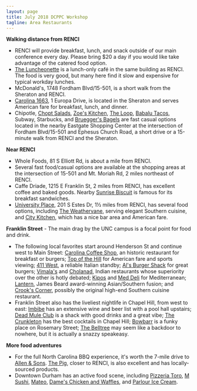 ```yaml
---
layout: page
title: July 2018 DCPPC Workshop 
tagline: Area Restaurants
---
```


**Walking distance from RENCI**

- RENCI will provide breakfast, lunch, and snack outside of our main conference every day. Please bring $20 a day if you would like take advantage of the catered food option.
- [The Luncheonette](https://europacenterchapelhill.com/amenities/luncheonette/) is a lunch-only café in the same building as RENCI. The food is very good, but many here find it slow and expensive for typical workday lunches.
- McDonald&#39;s, 1748 Fordham Blvd/15-501, is a short walk from the Sheraton and RENCI.
- [Carolina 1663](http://www.carolina1663.com/), 1 Europa Drive, is located in the Sheraton and serves American fare for breakfast, lunch, and dinner.
- Chipotle, [Chopt Salads](http://choptsalad.com/), [Zoe&#39;s Kitchen](https://zoeskitchen.com/), [The Loop](https://www.looppizzagrill.com/locations/chapel-hill.aspx), [Babalu Tacos](https://chapelhill.eatbabalu.com/), Subway, Starbucks, and [Bruegger&#39;s Bagels](https://www.brueggers.com/menu/) are fast casual options located in the nearby Eastgate Shopping Center at the intersection of Fordham Blvd/15-501 and Ephesus Church Road, a short drive or a 15-minute walk from RENCI and the Sheraton.

**Near RENCI**

- Whole Foods, 81 S Elliott Rd, is about a mile from RENCI.
- Several fast food/casual options are available at the shopping areas at the intersection of 15-501 and Mt. Moriah Rd, 2 miles northeast of RENCI.
- Caffe Driade, 1215 E Franklin St, 2 miles from RENCI, has excellent coffee and baked goods. Nearby [Sunrise Biscuit](http://www.sunrisebiscuits.com/) is famous for its breakfast sandwiches.
- [University Place](http://www.universityplacenc.com/), 201 S Estes Dr, 1½ miles from RENCI, has several food options, including [The Weathervane](http://www.southernseason.com/restaurant/chapel-hill/), serving elegant Southern cuisine, and [City Kitchen](http://citykitchenchapelhill.com/), which has a nice bar area and American fare.

**Franklin Street** - The main drag by the UNC campus is a focal point for food and drink.

- The following local favorites start around Henderson St and continue west to Main Street: [Carolina Coffee Shop](http://www.carolinacoffeeshop.com/), an historic restaurant for breakfast or burgers; [Top of the Hill](http://thetopofthehill.com/) for American fare and sports viewing; [411 West](http://www.411west.com/), a reliable Italian standby; [Al&#39;s Burger Shack](http://www.alsburgershack.com/) for great burgers; [Vimala&#39;s](http://curryblossom.com/) and [Cholanad](http://cholanad.com/), Indian restaurants whose superiority over the other is hotly debated; [Kipos](http://kiposchapelhill.com/) and [Med Deli](http://www.mediterraneandeli.com/) for Mediterranean; [Lantern](http://lanternrestaurant.com/), James Beard award-winning Asian/Southern fusion; and [Crook&#39;s Corner](http://www.crookscorner.com/), possibly the original high-end Southern cuisine restaurant.
- Franklin Street also has the liveliest nightlife in Chapel Hill, from west to east: [Imbibe](http://imbibenc.com/) has an extensive wine and beer list with a pool hall upstairs; [Dead Mule Club](https://deadmule.squarespace.com/) is a shack with good drinks and a great vibe; [The Crunkleton](http://thecrunkleton.com/) has the best cocktails in Chapel Hill; [Bowbarr](https://www.facebook.com/bowbarr/) is a funky place on Rosemary Street; [The Belltree](https://www.facebook.com/belltreespeakeasy/) may seem like a backdoor to nowhere, but it is actually a snazzy speakeasy.

**More food adventures**

- For the full North Carolina BBQ experience, it&#39;s worth the 7-mile drive to [Allen &amp; Sons](http://www.southernliving.com/travel/south-east/allen-son-barbecue). [The Pig](https://thepigrestaurant.com/), closer to RENCI, is also excellent and has locally-sourced products.
- Downtown Durham has an active food scene, including [Pizzeria Toro](http://pizzeriatoro.com/), [M Sushi](http://msushidurham.com/), [Mateo](http://mateotapas.com/), [Dame&#39;s Chicken and Waffles](http://dameschickenwaffles.com/web/), and [Parlour Ice Cream](https://theparlour.co/).
